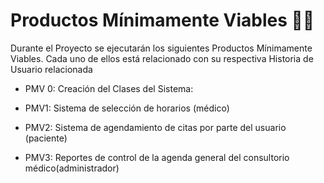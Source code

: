 # Productos Mínimamente Viables 🙋‍♀️

Durante el Proyecto se ejecutarán los siguientes Productos Mínimamente Viables. Cada uno de ellos está relacionado con su respectiva Historia de Usuario relacionada


+ PMV 0: Creación del Clases del Sistema: 

+ PMV1: Sistema de selección de horarios (médico)

+ PMV2:  Sistema de agendamiento de citas por parte del usuario (paciente)

+ PMV3: Reportes de control de la agenda general del consultorio médico(administrador)

